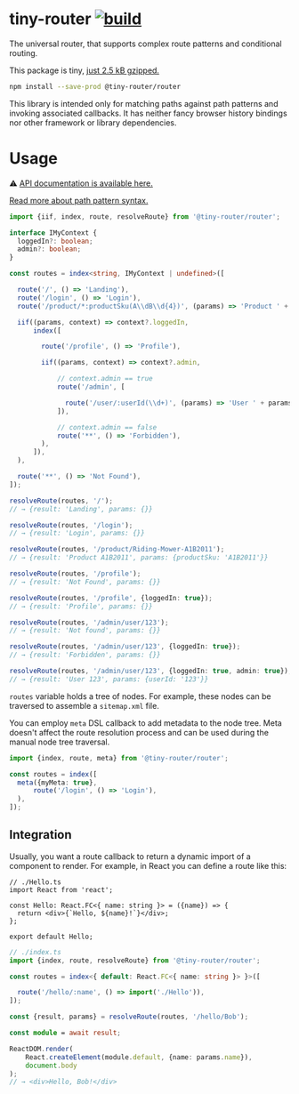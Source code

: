 # tiny-router [![build](https://github.com/smikhalevski/tiny-router/actions/workflows/master.yml/badge.svg?branch=master&event=push)](https://github.com/smikhalevski/tiny-router/actions/workflows/master.yml)

The universal router, that supports complex route patterns and conditional routing.

This package is tiny, [just 2.5 kB gzipped.](https://bundlephobia.com/package/@tiny-router/router)

```sh
npm install --save-prod @tiny-router/router
```

This library is intended only for matching paths against path patterns and invoking associated callbacks. It has neither
fancy browser history bindings nor other framework or library dependencies.

# Usage

⚠️ [API documentation is available here.](https://smikhalevski.github.io/tiny-router/)

[Read more about path pattern syntax.](https://github.com/smikhalevski/route-pattern)

```ts
import {iif, index, route, resolveRoute} from '@tiny-router/router';

interface IMyContext {
  loggedIn?: boolean;
  admin?: boolean;
}

const routes = index<string, IMyContext | undefined>([

  route('/', () => 'Landing'),
  route('/login', () => 'Login'),
  route('/product/*:productSku(A\\dB\\d{4})', (params) => 'Product ' + params.productSku),

  iif((params, context) => context?.loggedIn,
      index([

        route('/profile', () => 'Profile'),

        iif((params, context) => context?.admin,

            // context.admin == true
            route('/admin', [

              route('/user/:userId(\\d+)', (params) => 'User ' + params.userId),
            ]),

            // context.admin == false
            route('**', () => 'Forbidden'),
        ),
      ]),
  ),

  route('**', () => 'Not Found'),
]);

resolveRoute(routes, '/');
// → {result: 'Landing', params: {}}

resolveRoute(routes, '/login');
// → {result: 'Login', params: {}}

resolveRoute(routes, '/product/Riding-Mower-A1B2011');
// → {result: 'Product A1B2011', params: {productSku: 'A1B2011'}}

resolveRoute(routes, '/profile');
// → {result: 'Not Found', params: {}}

resolveRoute(routes, '/profile', {loggedIn: true});
// → {result: 'Profile', params: {}}

resolveRoute(routes, '/admin/user/123');
// → {result: 'Not found', params: {}}

resolveRoute(routes, '/admin/user/123', {loggedIn: true});
// → {result: 'Forbidden', params: {}}

resolveRoute(routes, '/admin/user/123', {loggedIn: true, admin: true});
// → {result: 'User 123', params: {userId: '123'}}
```

`routes` variable holds a tree of nodes. For example, these nodes can be traversed to assemble a `sitemap.xml` file.

You can employ `meta` DSL callback to add metadata to the node tree. Meta doesn't affect the route resolution process
and can be used during the manual node tree traversal.

```ts
import {index, route, meta} from '@tiny-router/router';

const routes = index([
  meta({myMeta: true},
      route('/login', () => 'Login'),
  ),
]);
```

## Integration

Usually, you want a route callback to return a dynamic import of a component to render. For example, in React you can
define a route like this:

```tsx
// ./Hello.ts
import React from 'react';

const Hello: React.FC<{ name: string }> = ({name}) => {
  return <div>{`Hello, ${name}!`}</div>;
};

export default Hello;
```

```ts
// ./index.ts
import {index, route, resolveRoute} from '@tiny-router/router';

const routes = index<{ default: React.FC<{ name: string }> }>([

  route('/hello/:name', () => import('./Hello')),
]);

const {result, params} = resolveRoute(routes, '/hello/Bob');

const module = await result;

ReactDOM.render(
    React.createElement(module.default, {name: params.name}),
    document.body
);
// → <div>Hello, Bob!</div>
```
